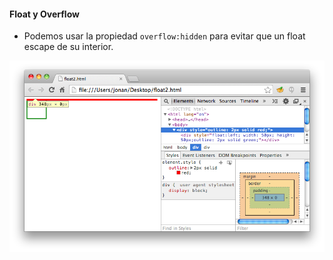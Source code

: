 #### Float y Overflow

- Podemos usar la propiedad ```overflow:hidden``` para evitar que un float escape de su interior.

![](assets/float.overflow.png)
